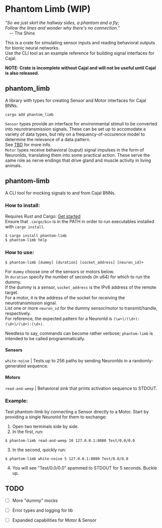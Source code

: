 # Phantom Limb (WIP)
*"So we just skirt the hallway sides, a phantom and a fly; <br> Follow the lines and wonder why there's no connection."* <br>
&emsp;-- The Shins

This is a crate for simulating sensor inputs and reading behavioral outputs for bionic neural networks. <br>
Use the CLI tool as an example reference for building signal interfaces for Cajal. <br>

**NOTE: Crate is incomplete without Cajal and will not be useful until Cajal is also released.**
## phantom_limb
A library with types for creating Sensor and Motor interfaces for Cajal BNNs. <br>
```
cargo add phantom_limb
```
`Sensor` types provide an interface for environmental stimuli to be converted into neurotransmission signals.
These can be set up to accomodate a variety of data types, but rely on a frequency-of-occurence model to determine
the relevance of a data pattern. <br> See [TBD](https://cajal.io/theory/signals) for more info. <br>
`Motor` types receive behavioral (ouput) signal impulses in the form of NeuronIds, translating them into some practical action.
These serve the same role as nerve endings that drive gland and muscle activity in living animals. <br>

## phantom-limb
A CLI tool for mocking signals to and from Cajal BNNs.
### How to install:
Requires Rust and Cargo: [Get started](https://www.rust-lang.org/learn/get-started) <br>
Ensure that `.cargo/bin` is in the PATH in order to run executables installed with `cargo install`. <br>
```
$ cargo install phantom-limb
$ phantom-limb help
```
### How to use:
```
$ phantom-limb [dummy] [duration] [socket_address] [neuron_id]+
```
For `dummy` choose one of the sensors or motors below. <br>
In `duration` specify the number of seconds (in u64) for which to run the dummy. <br>
If the dummy is a sensor, `socket_address` is the IPv6 address of the remote target. <br>
For a motor, it is the address of the socket for receiving the neurotransmission signal. <br>
List one or more `neuron_id` for the dummy sensor/motor to transmit/handle, respectively. <br>
For reference, the expected pattern for a NeuronId is `(\w+)/(\d+):(\d+)/(\d+):(\d+)`. 

Needless to say, commands can become rather verbose; `phantom-limb` is intended to be called programmatically. <br>

#### Sensors
`white-noise`     | Tests up to 256 paths by sending NeuronIds in a randomly-generated sequence.
#### Motors
`read-and-weep`   | Behavioral sink that prints activation sequence to STDOUT.
### Example:
Test phantom-limb by connecting a Sensor directly to a Motor. Start by providing a single NeuronId for them to exchange:
1. Open two terminals side by side.
2. In the first, run:
```
$ phantom-limb read-and-weep 10 127.0.0.1:8080 Test/0.0/0.0
```
3. In the second, quickly run:
```
$ phantom-limb white-noise 5 127.0.0.1:8080 Test/0.0/0.0
```
4. You will see "Test/0.0/0.0" spammed to STDOUT for 5 seconds. Buckle up.

## TODO
- [ ] More "dummy" mocks
- [ ] Error types and logging for lib
- [ ] Expanded capabilities for Motor & Sensor

